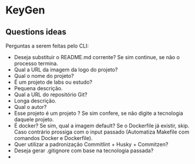 # KeyGen

## Questions ideas 

Perguntas a serem feitas pelo CLI:

* Deseja substituir o README.md corrente? Se sim continue, se não o processo termina.
* Qual a URL da imagem da logo do projeto?
* Qual o nome do projeto?
* É um projeto de labs ou estudo?
* Pequena descrição.
* Qual a URL do repositório Git?
* Longa descrição.
* Qual o autor?
* Esse projeto é um projeto <Tecnologia>? Se sim confere, se não digite a tecnologia daquele projeto.
* É docker? Se sim, qual a imagem default? Se o Dockerfile já existir, skip. Caso contrário prossiga com o input passado (Automatiza Makefile com comandos Docker e Dockerfile).
* Quer utilizar a padronização Commitlint + Husky + Commitzen?
* Deseja gerar .gitignore com base na tecnologia passada?
* 